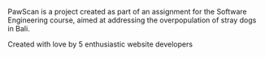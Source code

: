 PawScan is a project created as part of an assignment for the Software Engineering course, aimed at addressing the overpopulation of stray dogs in Bali. 

Created with love by 5 enthusiastic website developers
